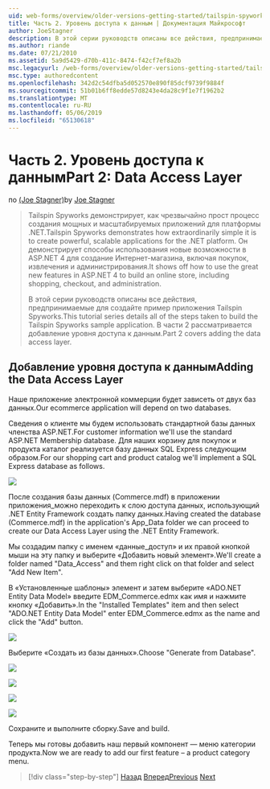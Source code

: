 ```yaml
---
uid: web-forms/overview/older-versions-getting-started/tailspin-spyworks/tailspin-spyworks-part-2
title: Часть 2. Уровень доступа к данным | Документация Майкрософт
author: JoeStagner
description: В этой серии руководств описаны все действия, предпринимаемые для создайте пример приложения Tailspin Spyworks. В части 2 рассматривается добавление уровня доступа к данным.
ms.author: riande
ms.date: 07/21/2010
ms.assetid: 5a9d5429-d70b-411c-8474-f42cf7ef8a2b
msc.legacyurl: /web-forms/overview/older-versions-getting-started/tailspin-spyworks/tailspin-spyworks-part-2
msc.type: authoredcontent
ms.openlocfilehash: 342d2c54dfba5d052570e890f85dcf9739f9884f
ms.sourcegitcommit: 51b01b6ff8edde57d8243e4da28c9f1e7f1962b2
ms.translationtype: MT
ms.contentlocale: ru-RU
ms.lasthandoff: 05/06/2019
ms.locfileid: "65130618"
---
```

# <a name="part-2-data-access-layer"></a><span data-ttu-id="95e01-104">Часть 2. Уровень доступа к данным</span><span class="sxs-lookup"><span data-stu-id="95e01-104">Part 2: Data Access Layer</span></span>

<span data-ttu-id="95e01-105">по [(Joe Stagner)](https://github.com/JoeStagner)</span><span class="sxs-lookup"><span data-stu-id="95e01-105">by [Joe Stagner](https://github.com/JoeStagner)</span></span>

> <span data-ttu-id="95e01-106">Tailspin Spyworks демонстрирует, как чрезвычайно прост процесс создания мощных и масштабируемых приложений для платформы .NET.</span><span class="sxs-lookup"><span data-stu-id="95e01-106">Tailspin Spyworks demonstrates how extraordinarily simple it is to create powerful, scalable applications for the .NET platform.</span></span> <span data-ttu-id="95e01-107">Он демонстрирует способы использования новые возможности в ASP.NET 4 для создание Интернет-магазина, включая покупок, извлечения и администрирования.</span><span class="sxs-lookup"><span data-stu-id="95e01-107">It shows off how to use the great new features in ASP.NET 4 to build an online store, including shopping, checkout, and administration.</span></span>
> 
> <span data-ttu-id="95e01-108">В этой серии руководств описаны все действия, предпринимаемые для создайте пример приложения Tailspin Spyworks.</span><span class="sxs-lookup"><span data-stu-id="95e01-108">This tutorial series details all of the steps taken to build the Tailspin Spyworks sample application.</span></span> <span data-ttu-id="95e01-109">В части 2 рассматривается добавление уровня доступа к данным.</span><span class="sxs-lookup"><span data-stu-id="95e01-109">Part 2 covers adding the data access layer.</span></span>

## <a id="_Toc260221668"></a>  <span data-ttu-id="95e01-110">Добавление уровня доступа к данным</span><span class="sxs-lookup"><span data-stu-id="95e01-110">Adding the Data Access Layer</span></span>

<span data-ttu-id="95e01-111">Наше приложение электронной коммерции будет зависеть от двух баз данных.</span><span class="sxs-lookup"><span data-stu-id="95e01-111">Our ecommerce application will depend on two databases.</span></span>

<span data-ttu-id="95e01-112">Сведения о клиенте мы будем использовать стандартной базы данных членства ASP.NET.</span><span class="sxs-lookup"><span data-stu-id="95e01-112">For customer information we'll use the standard ASP.NET Membership database.</span></span> <span data-ttu-id="95e01-113">Для наших корзину для покупок и продукта каталог реализуется базу данных SQL Express следующим образом.</span><span class="sxs-lookup"><span data-stu-id="95e01-113">For our shopping cart and product catalog we'll implement a SQL Express database as follows.</span></span>

![](tailspin-spyworks-part-2/_static/image1.jpg)

<span data-ttu-id="95e01-114">После создания базы данных (Commerce.mdf) в приложении приложения\_можно переходить к слою доступа данных, использующий .NET Entity Framework создать папку данных.</span><span class="sxs-lookup"><span data-stu-id="95e01-114">Having created the database (Commerce.mdf) in the application's App\_Data folder we can proceed to create our Data Access Layer using the .NET Entity Framework.</span></span>

<span data-ttu-id="95e01-115">Мы создадим папку с именем «данные\_доступ» и их правой кнопкой мыши на эту папку и выберите «Добавить новый элемент».</span><span class="sxs-lookup"><span data-stu-id="95e01-115">We'll create a folder named "Data\_Access" and them right click on that folder and select "Add New Item".</span></span>

<span data-ttu-id="95e01-116">В «Установленные шаблоны» элемент и затем выберите «ADO.NET Entity Data Model» введите EDM\_Commerce.edmx как имя и нажмите кнопку «Добавить».</span><span class="sxs-lookup"><span data-stu-id="95e01-116">In the "Installed Templates" item and then select "ADO.NET Entity Data Model" enter EDM\_Commerce.edmx as the name and click the "Add" button.</span></span>

![](tailspin-spyworks-part-2/_static/image2.jpg)

<span data-ttu-id="95e01-117">Выберите «Создать из базы данных».</span><span class="sxs-lookup"><span data-stu-id="95e01-117">Choose "Generate from Database".</span></span>

![](tailspin-spyworks-part-2/_static/image1.png)

![](tailspin-spyworks-part-2/_static/image2.png)

![](tailspin-spyworks-part-2/_static/image3.png)

![](tailspin-spyworks-part-2/_static/image3.jpg)

<span data-ttu-id="95e01-118">Сохраните и выполните сборку.</span><span class="sxs-lookup"><span data-stu-id="95e01-118">Save and build.</span></span>

<span data-ttu-id="95e01-119">Теперь мы готовы добавить наш первый компонент — меню категории продукта.</span><span class="sxs-lookup"><span data-stu-id="95e01-119">Now we are ready to add our first feature – a product category menu.</span></span>

> [!div class="step-by-step"]
> <span data-ttu-id="95e01-120">[Назад](tailspin-spyworks-part-1.md)
> [Вперед](tailspin-spyworks-part-3.md)</span><span class="sxs-lookup"><span data-stu-id="95e01-120">[Previous](tailspin-spyworks-part-1.md)
[Next](tailspin-spyworks-part-3.md)</span></span>
